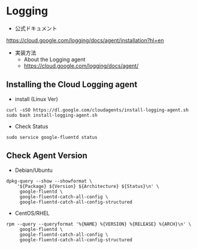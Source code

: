 # Logging

+ 公式ドキュメント

https://cloud.google.com/logging/docs/agent/installation?hl=en

+ 実装方法
  + About the Logging agent
  + https://cloud.google.com/logging/docs/agent/

## Installing the Cloud Logging agent 

+ install (Linux Ver)

```
curl -sSO https://dl.google.com/cloudagents/install-logging-agent.sh
sudo bash install-logging-agent.sh
```

+ Check Status

```
sudo service google-fluentd status
```

## Check Agent Version

+  Debian/Ubuntu

```
dpkg-query --show --showformat \
    '${Package} ${Version} ${Architecture} ${Status}\n' \
     google-fluentd \
     google-fluentd-catch-all-config \
     google-fluentd-catch-all-config-structured
```

+ CentOS/RHEL

```
rpm --query --queryformat '%{NAME} %{VERSION} %{RELEASE} %{ARCH}\n' \
     google-fluentd \
     google-fluentd-catch-all-config \
     google-fluentd-catch-all-config-structured
```
